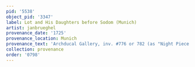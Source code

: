 ```yaml
---
pid: '5538'
object_pid: '3347'
label: Lot and His Daughters before Sodom (Munich)
artist: janbrueghel
provenance_date: '1725'
provenance_location: Munich
provenance_text: 'Archducal Gallery, inv. #776 or 782 (as "Night Piece by Peter Brueghel")'
collection: provenance
order: '0798'
---
```

